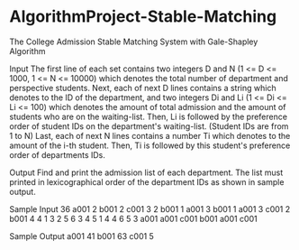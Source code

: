 AlgorithmProject-Stable-Matching
================================

The College Admission Stable Matching System with Gale-Shapley Algorithm

Input
The first line of each set contains two integers D and N (1 <= D <= 1000, 1 <= N <= 10000) which denotes the total number of department and perspective students.
Next, each of next D lines contains a string which denotes to the ID of the department, and two integers Di and Li (1 <= Di <= Li <= 100) which denotes the amount of total admission and the amount of students who are on the waiting-list. Then, Li is followed by the preference order of student IDs on the department's waiting-list. (Student IDs are from 1 to N)
Last, each of next N lines contains a number Ti which denotes to the amount of the i-th student. Then, Ti is followed by this student's preference order of departments IDs.


Output
Find and print the admission list of each department. The list must printed in lexicographical order of the department IDs as shown in sample output.


Sample Input
36 a001 2 b001 2 c001 3 2 b001 1 a001 3 b001 1 a001 3 c001 2 b001
4 4 1 3 2
5 6 3 4 5 1
4 4 6 5 3 a001
a001 c001
b001 a001 c001


Sample Output
a001 41
b001 63 c001 5